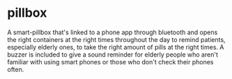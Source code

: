 # pillbox
A smart-pillbox that's linked to a phone app through bluetooth and opens the right containers at the right times throughout the day to remind patients, especially elderly ones, to take the right amount of pills at the right times. A buzzer is included to give a sound reminder for elderly people who aren't familiar with using smart phones or those who don't check their phones often.
